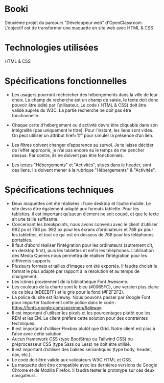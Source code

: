 # Booki
Deuxième projet du parcours "Développeur web" d'OpenClassroom. 
L'objectif est de transformer une maquette en site web avec HTML & CSS 

# Technologies utilisées 
HTML & CSS

# Spécifications fonctionnelles 
- Les usagers pourront rechercher des hébergements dans la ville de leur choix. Le champ de recherche est un champ de saisie, le texte doit donc pouvoir être édité par l’utilisateur. Le code ( HTML & CSS)  doit être validé auprès du W3C. La partie recherche ne doit pas être fonctionnelle.

- Chaque carte d’hébergement ou d’activité devra être cliquable dans son intégralité (pas uniquement le titre). Pour l’instant, les liens sont vides. On peut utiliser un attribut href=”#” pour simuler la présence d’un lien.

- Les filtres doivent changer d’apparence au survol. Je te laisse décider de l’effet approprié, je n’ai pas encore eu le temps de me pencher dessus. Par contre, ils ne doivent pas être fonctionnels.

- Les textes "Hébergements" et "Activités", situés dans le header, sont des liens. Ils doivent mener à la rubrique  "Hébergements" & "Activités".

# Spécifications techniques 
- Deux maquettes ont été réalisées : l’une desktop et l’autre mobile. Le site devra être également adapté aux formats tablette. Pour les tablettes, il est important qu’aucun élément ne soit coupé, et que le texte ait une taille suffisante.
- Concernant les breakpoints, nous avons convenu avec le client d’utiliser 992 px et 768 px. 992 px pour les écrans d’ordinateurs et 768 px pour les tablettes, et tout ce qui est en dessous de 768 pour les téléphones portables.
- Il faut d’abord réaliser l’intégration pour les ordinateurs (autrement dit, en desktop first), puis les tablettes et enfin les téléphones. L’utilisation des Media Queries nous permettra de réaliser l’intégration pour les différents supports.
- Plusieurs formats et tailles d’images ont été exportés. Il faudra choisir le format le plus adapté par rapport à la résolution et au temps de chargement.
- Les icônes proviennent de la bibliothèque Font Awesome. 
- Les couleurs de la charte sont le bleu (#0065FC), une version plus claire de ce bleu (#DEEBFF) et le gris pour le fond (#F2F2F2). 
- La police du site est Raleway. Nous pouvons passer par Google Font pour importer facilement cette police dans le code : https://fonts.google.com/specimen/Raleway.
 - Il est important d'utiliser les pixels et les pourcentages plutôt que les REM et les EM. Le client préfère cette solution pour des contraintes techniques. 
- II est important d’utiliser Flexbox plutôt que Grid. Notre client est plus à l’aise avec cette solution.
- Aucun framework CSS (type BootStrap ou Tailwind CSS) ou préprocesseur CSS (type Sass ou Less) ne doit être utilisé.
- Il est important d’utiliser des balises sémantiques (type body, header, nav, etc.).
- Le code doit être valide aux validateurs W3C HTML et CSS. 
- La maquette doit être compatible avec les dernières versions de Google Chrome et de Mozilla Firefox. Il faudra tester le prototype sur ces deux navigateurs.
